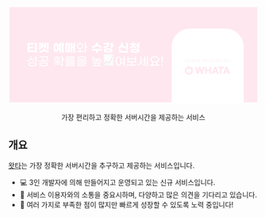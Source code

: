 <p align="center">
  <a href="https://www.whata.co.kr" target="blank"><img src="/assets/thumbnail.png" width="500px" height="auto"></a>
</p>
 <p align="center">가장 편리하고 정확한 서버시간을 제공하는 서비스</p>

## 개요

[왓타](https://www.whata.co.kr)는 가장 정확한 서버시간을 추구하고 제공하는 서비스입니다.

- 💻 3인 개발자에 의해 만들어지고 운영되고 있는 신규 서비스입니다.
- 💬 서비스 이용자와의 소통을 중요시하며, 다양하고 많은 의견을 기다리고 있습니다.
- 🔧 여러 가지로 부족한 점이 많지만 빠르게 성장할 수 있도록 노력 중입니다!
